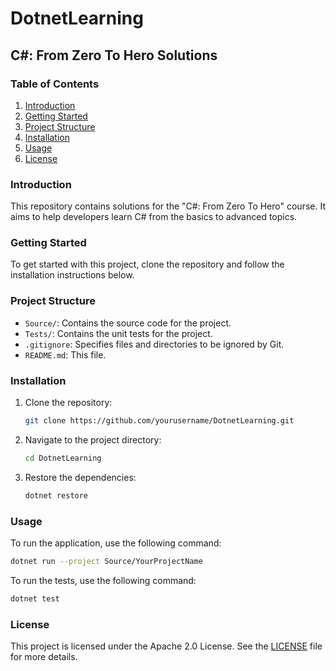 # DotnetLearning

## C#: From Zero To Hero Solutions

### Table of Contents
1. [Introduction](#introduction)
2. [Getting Started](#getting-started)
3. [Project Structure](#project-structure)
4. [Installation](#installation)
5. [Usage](#usage)
6. [License](#license)

### Introduction
This repository contains solutions for the "C#: From Zero To Hero" course. It aims to help developers learn C# from the basics to advanced topics.

### Getting Started
To get started with this project, clone the repository and follow the installation instructions below.

### Project Structure
- `Source/`: Contains the source code for the project.
- `Tests/`: Contains the unit tests for the project.
- `.gitignore`: Specifies files and directories to be ignored by Git.
- `README.md`: This file.

### Installation
1. Clone the repository:
    ```sh
    git clone https://github.com/yourusername/DotnetLearning.git
    ```
2. Navigate to the project directory:
    ```sh
    cd DotnetLearning
    ```
3. Restore the dependencies:
    ```sh
    dotnet restore
    ```

### Usage
To run the application, use the following command:
```sh
dotnet run --project Source/YourProjectName
```

To run the tests, use the following command:
```sh
dotnet test
```

### License
This project is licensed under the Apache 2.0 License. See the [LICENSE](LICENSE) file for more details.
